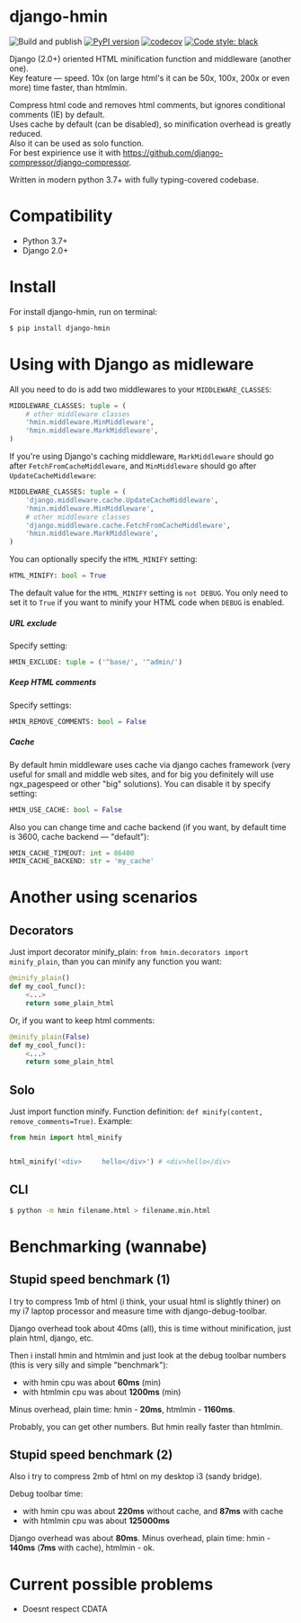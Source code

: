 django-hmin
===

![Build and publish](https://github.com/xfenix/django-hmin/workflows/Build%20and%20publish/badge.svg)
[![PyPI version](https://badge.fury.io/py/django-hmin.svg)](https://badge.fury.io/py/django-hmin)
[![codecov](https://codecov.io/gh/xfenix/django-hmin/branch/master/graph/badge.svg)](https://codecov.io/gh/xfenix/django-hmin)
<a href="https://github.com/psf/black"><img alt="Code style: black" src="https://img.shields.io/badge/code%20style-black-000000.svg"></a>

Django (2.0+) oriented HTML minification function and middleware (another one).  
Key feature — speed. 10x (on large html's it can be 50x, 100x, 200x or even more) time faster, than htmlmin.

Compress html code and removes html comments, but ignores conditional comments (IE) by default.  
Uses cache by default (can be disabled), so minification overhead is greatly reduced.  
Also it can be used as solo function.  
For best expirience use it with https://github.com/django-compressor/django-compressor.

Written in modern python 3.7+ with fully typing-covered codebase.


Compatibility
===
* Python 3.7+
* Django 2.0+


Install
===
For install django-hmin, run on terminal:
```bash
$ pip install django-hmin
```

Using with Django as midleware
===

All you need to do is add two middlewares to your ``MIDDLEWARE_CLASSES``:
```python
MIDDLEWARE_CLASSES: tuple = (
    # other middleware classes
    'hmin.middleware.MinMiddleware',
    'hmin.middleware.MarkMiddleware',
)
```

If you're using Django's caching middleware, ``MarkMiddleware``
should go after ``FetchFromCacheMiddleware``, and ``MinMiddleware``
should go after ``UpdateCacheMiddleware``:
```python
MIDDLEWARE_CLASSES: tuple = (
    'django.middleware.cache.UpdateCacheMiddleware',
    'hmin.middleware.MinMiddleware',
    # other middleware classes
    'django.middleware.cache.FetchFromCacheMiddleware',
    'hmin.middleware.MarkMiddleware',
)
```

You can optionally specify the ``HTML_MINIFY`` setting:
```python
HTML_MINIFY: bool = True
```

The default value for the ``HTML_MINIFY`` setting is ``not DEBUG``. You only
need to set it to ``True`` if you want to minify your HTML code when ``DEBUG``
is enabled.

##### URL exclude
Specify setting:
```python
HMIN_EXCLUDE: tuple = ('^base/', '^admin/')
```

##### Keep HTML comments
Specify settings:
```python
HMIN_REMOVE_COMMENTS: bool = False
```

##### Cache
By default hmin middleware uses cache via django caches framework (very useful for small and middle web sites, and for big you definitely will use ngx_pagespeed or other "big" solutions).
You can disable it by specify setting:
```python
HMIN_USE_CACHE: bool = False
```

Also you can change time and cache backend (if you want, by default time is 3600, cache backend — "default"):
```python
HMIN_CACHE_TIMEOUT: int = 86400
HMIN_CACHE_BACKEND: str = 'my_cache'
```

Another using scenarios
===
## Decorators
Just import decorator minify_plain: `from hmin.decorators import minify_plain`, than you can minify any function you want:
```python
@minify_plain()
def my_cool_func():
    <...>
    return some_plain_html
```

Or, if you want to keep html comments:
```python
@minify_plain(False)
def my_cool_func():
    <...>
    return some_plain_html
```


## Solo
Just import function minify. Function definition: `def minify(content, remove_comments=True)`. Example:
```python
from hmin import html_minify


html_minify('<div>     hello</div>') # <div>hello</div>
```


## CLI
```bash
$ python -m hmin filename.html > filename.min.html
```


Benchmarking (wannabe)
==
## Stupid speed benchmark (1)
I try to compress 1mb of html (i think, your usual html is slightly thiner) on my i7 laptop processor and measure time with django-debug-toolbar.

Django overhead took about 40ms (all), this is time without  minification, just plain html, django, etc.

Then i install hmin and htmlmin and just look at the debug toolbar numbers (this is very silly and simple "benchmark"):
- with hmin cpu was about **60ms** (min)
- with htmlmin cpu was about **1200ms** (min)

Minus overhead, plain time: hmin - **20ms**, htmlmin - **1160ms**.

Probably, you can get other numbers. But hmin really faster than  htmlmin.


## Stupid speed benchmark (2)
Also i try to compress 2mb of html on my desktop i3 (sandy bridge).

Debug toolbar time:
- with hmin cpu was about **220ms** without cache, and **87ms** with cache
- with htmlmin cpu was about **125000ms**

Django overhead was about **80ms**.
Minus overhead, plain time: hmin - **140ms** (**7ms** with cache), htmlmin - ok.


Current possible problems
==
* Doesnt respect CDATA
